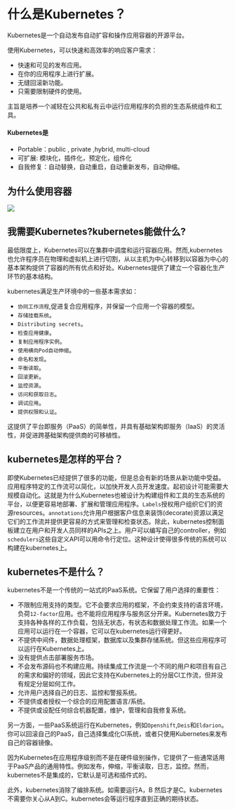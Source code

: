 # 什么是Kubernetes？

Kubernetes是一个自动发布自动扩容和操作应用容器的开源平台。

使用Kubernetes，可以快速和高效率的响应客户需求：
- 快速和可见的发布应用。
- 在你的应用程序上进行扩展。
- 无缝回滚新功能。
- 只需要限制硬件的使用。

主旨是培养一个减轻在公共和私有云中运行应用程序的负担的生态系统组件和工具。

#### Kubernetes是

- Portable：public , private ,hybrid, multi-cloud
- 可扩展: 模块化，插件化，预定化，组件化
- 自我修复：自动替换，自动重启，自动重新发布，自动伸缩。

## 为什么使用容器

![](https://i.imgur.com/naXel5i.png)

## 我需要Kubernetes?kubernetes能做什么?

最低限度上，Kubernetes可以在集群中调度和运行容器应用。然而,kubernetes也允许程序员在物理和虚拟机上进行切割，从以主机为中心转移到以容器为中心的基本架构提供了容器的所有优点和好处。Kubernetes提供了建立一个容器化生产环节的基本结构。

kubernetes满足生产环境中的一些基本需求如：

- ```协同工作流程```,促进复合应用程序，并保留一个应用一个容器的模型。
- ```存储挂载系统```。
- ```Distributing secrets```。
- ```检查应用健康```。
- ```复制应用程序实例```。
- ```使用横向Pod自动伸缩```。
- ```命名和发现```。
- ```平衡读取```。
- ```回滚更新```。
- ```监控资源```。
- ```访问和获取日志```。
- ```调试应用```。
- ```提供权限和认证```。

这提供了平台即服务（PaaS）的简单性，并具有基础架构即服务（IaaS）的灵活性，并促进跨基础架构提供商的可移植性。

## kubernetes是怎样的平台？

即使Kubernetes已经提供了很多的功能，但是总会有新的场景从新功能中受益。应用程序特定的工作流可以简化，以加快开发人员开发速度。起初设计可能需要大规模自动化。这就是为什么Kubernetes也被设计为构建组件和工具的生态系统的平台，以便更容易地部署、扩展和管理应用程序。```Labels```授权用户组织它们的资源resources。```annotations```允许用户根据客户信息来装饰(decorate)资源以满足它们的工作流并提供更容易的方式来管理和检查状态。除此，kubernetes控制面板建立在用户和开发人员同样的APIs之上。用户可以编写自己的controller，例如```schedulers```这些自定义API可以用命令行定位。这种设计使得很多传统的系统可以构建在kubernetes上。

## kubernetes不是什么？

kubernetes不是一个传统的一站式的PaaS系统。它保留了用户选择的重要性：

- 不限制应用支持的类型。它不会要求应用的框架，不会约束支持的语言环境，负荷```12-factor```应用。也不能将应用程序与服务区分开来。Kubernetes致力于支持各种各样的工作负载，包括无状态，有状态和数据处理工作流。如果一个应用可以运行在一个容器，它可以在kubernetes运行得更好。
- 不提供中间件，数据处理框架，数据库以及集群存储系统。但这些应用程序可以运行在Kubernetes上。
- 没有提供点击部署服务市场。
- 不会发布源码也不构建应用。持续集成工作流是一个不同的用户和项目有自己的需求和偏好的领域，因此它支持在Kubernetes上的分层CI工作流，但并没有规定分层如何工作。
- 允许用户选择自己的日志、监控和警报系统。
- 不提供或者授权一个综合的应用配置语言/系统。
- 不提供或设配任何综合机器配置，维护，管理和自我修复系统。

另一方面，一些PaaS系统运行在Kubernetes，例如```Openshift```,```Deis```和```Eldarion```。你可以回滚自己的PaaS，自己选择集成化CI系统，或者只使用Kubernetes来发布自己的容器镜像。

因为Kubernetes在应用程序级别而不是在硬件级别操作，它提供了一些通常适用于PaaS产品的通用特性。例如发布，伸缩，平衡读取，日志，监控。然而，kubernetes不是集成的，它默认是可选和插件式的。

此外，kubernetes消除了编排系统。如需要运行A，B 然后才是C。kubernetes不需要你关心从A到C。kubernetes会等运行程序直到正确的期待状态。
